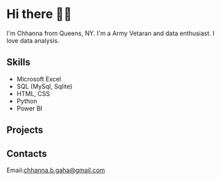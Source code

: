 # Hi there 👋🏻
I'm Chhanna from Queens, NY. I'm a Army Vetaran and data enthusiast. I love data analysis.

## Skills
* Microsoft Excel
* SQL (MySql, Sqlite)
* HTML, CSS
* Python
* Power BI

## Projects

## Contacts
Email:chhanna.b.gaha@gmail.com





